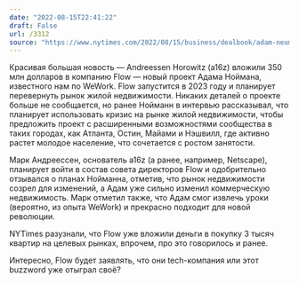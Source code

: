```yaml
---
date: "2022-08-15T22:41:22"
draft: False
url: /3312
source: "https://www.nytimes.com/2022/08/15/business/dealbook/adam-neumann-flow-new-company-wework-real-estate.html"
---
```


Красивая большая новость — Andreessen Horowitz (a16z) вложили 350 млн долларов в компанию Flow — новый проект Адама Ноймана, известного нам по WeWork. Flow запустится в 2023 году и планирует перевернуть рынок жилой недвижимости. Никаких деталей о проекте больше не сообщается, но ранее Нойманн в интервью рассказывал, что планирует использовать кризис на рынке жилой недвижимости, чтобы предложить проект с расширенными возможностями сообщества в таких городах, как Атланта, Остин, Майами и Нэшвилл, где активно растет молодое население, что сочетается с ростом занятости.

Марк Андреессен, основатель a16z (а ранее, например, Netscape), планирует войти в состав совета директоров Flow и одобрительно отзывался о планах Нойманна, отметив, что рынок недвижимости созрел для изменений, а Адам уже сильно изменил коммерческую недвижимость. Марк отметил также, что Адам смог извлечь уроки (вероятно, из опыта WeWork) и прекрасно подходит для новой революции.

NYTimes разузнали, что Flow уже вложили деньги в покупку 3 тысяч квартир на целевых рынках, впрочем, про это говорилось и ранее.

Интересно, Flow будет заявлять, что они tech-компания или этот buzzword уже отыграл своё?
